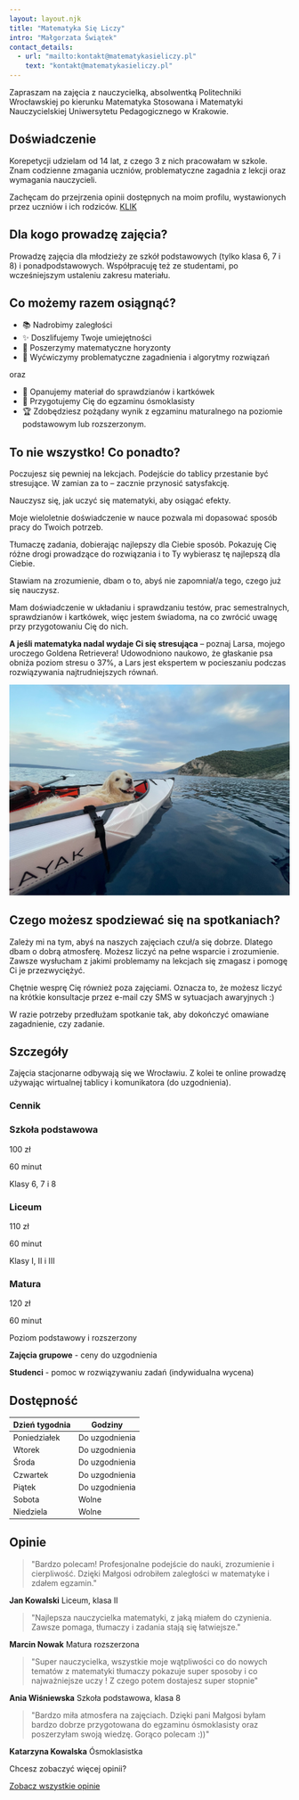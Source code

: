```yaml
---
layout: layout.njk
title: "Matematyka Się Liczy"
intro: "Małgorzata Świątek"
contact_details:
  - url: "mailto:kontakt@matematykasieliczy.pl"
    text: "kontakt@matematykasieliczy.pl"
---
```

Zapraszam na zajęcia z nauczycielką, absolwentką Politechniki Wrocławskiej po kierunku Matematyka Stosowana i Matematyki Nauczycielskiej Uniwersytetu Pedagogicznego w Krakowie.

## Doświadczenie

Korepetycji udzielam od 14 lat, z czego 3 z nich pracowałam w szkole. Znam codzienne zmagania uczniów, problematyczne zagadnia z lekcji oraz wymagania nauczycieli.

Zachęcam do przejrzenia opinii dostępnych na moim profilu, wystawionych przez uczniów i ich rodziców. [KLIK](https://www.e-korepetycje.net/malgorzata-swiatek/matematyka#opinie)

## Dla kogo prowadzę zajęcia?

Prowadzę zajęcia dla młodzieży ze szkół podstawowych (tylko klasa 6, 7 i 8) i ponadpodstawowych. Współpracuję też ze studentami, po wcześniejszym ustaleniu zakresu materiału.

## Co możemy razem osiągnąć?

- 📚 Nadrobimy zaległości
- ✨ Doszlifujemy Twoje umiejętności
- 🚀 Poszerzymy matematyczne horyzonty
- 🧠 Wyćwiczymy problematyczne zagadnienia i algorytmy rozwiązań

oraz

- 📝 Opanujemy materiał do sprawdzianów i kartkówek
- 🎯 Przygotujemy Cię do egzaminu ósmoklasisty
- 🏆 Zdobędziesz pożądany wynik z egzaminu maturalnego na poziomie podstawowym lub rozszerzonym.

## To nie wszystko! Co ponadto?

Poczujesz się pewniej na lekcjach. Podejście do tablicy przestanie być stresujące. W zamian za to – zacznie przynosić satysfakcję.

Nauczysz się, jak uczyć się matematyki, aby osiągać efekty.

Moje wieloletnie doświadczenie w nauce pozwala mi dopasować sposób pracy do Twoich potrzeb.

Tłumaczę zadania, dobierając najlepszy dla Ciebie sposób. Pokazuję Cię różne drogi prowadzące do rozwiązania i to Ty wybierasz tę najlepszą dla Ciebie.

Stawiam na zrozumienie, dbam o to, abyś nie zapomniał/a tego, czego już się nauczysz.

Mam doświadczenie w układaniu i sprawdzaniu testów, prac semestralnych, sprawdzianów i kartkówek, więc jestem świadoma, na co zwrócić uwagę przy przygotowaniu Cię do nich.

<div class="lars-section">
  <div class="lars-text">
    <p><strong>A jeśli matematyka nadal wydaje Ci się stresująca</strong> – poznaj Larsa, mojego uroczego Goldena Retrievera! Udowodniono naukowo, że głaskanie psa obniża poziom stresu o 37%, a Lars jest ekspertem w pocieszaniu podczas rozwiązywania najtrudniejszych równań.</p>
  </div>
  <div class="lars-image">
    <img src="/images/lars.jpg" alt="Lars - Golden Retriever, matematyczny asystent"  title="Lars - Golden Retriever, matematyczny asystent" class="dog-image" />
  </div>
</div>

## Czego możesz spodziewać się na spotkaniach?

Zależy mi na tym,  abyś na naszych zajęciach czuł/a się dobrze. Dlatego dbam o dobrą atmosferę. Możesz liczyć na pełne wsparcie i zrozumienie. Zawsze wysłucham z jakimi problemamy na lekcjach się zmagasz i pomogę Ci je przezwyciężyć.

Chętnie wesprę Cię również poza zajęciami. Oznacza to, że możesz liczyć na krótkie konsultacje przez e-mail czy SMS w sytuacjach awaryjnych :)

W razie potrzeby przedłużam spotkanie tak, aby dokończyć omawiane zagadnienie, czy zadanie.

## Szczegóły

Zajęcia stacjonarne odbywają się we Wrocławiu. Z kolei te online prowadzę używając wirtualnej tablicy i komunikatora (do uzgodnienia).

### Cennik

<div class="pricing-grid">
  <div class="pricing-card">
    <h3>Szkoła podstawowa</h3>
    <div class="price">100 zł</div>
    <p>60 minut</p>
    <p>Klasy 6, 7 i 8</p>
  </div>

  <div class="pricing-card">
    <h3>Liceum</h3>
    <div class="price">110 zł</div>
    <p>60 minut</p>
    <p>Klasy I, II i III</p>
  </div>

  <div class="pricing-card">
    <h3>Matura</h3>
    <div class="price">120 zł</div>
    <p>60 minut</p>
    <p>Poziom podstawowy i rozszerzony</p>
  </div>
</div>

<div class="pricing-note">
  <p><strong>Zajęcia grupowe</strong> - ceny do uzgodnienia</p>
  <p><strong>Studenci</strong> - pomoc w rozwiązywaniu zadań (indywidualna wycena)</p>
</div>

## Dostępność

| Dzień tygodnia | Godziny       |
| -------------- | ------------- |
| Poniedziałek   | Do uzgodnienia|
| Wtorek         | Do uzgodnienia|
| Środa          | Do uzgodnienia|
| Czwartek       | Do uzgodnienia|
| Piątek         | Do uzgodnienia|
| Sobota         | Wolne         |
| Niedziela      | Wolne         |

## Opinie

<div class="testimonials-grid">
  <div class="testimonial-card">
    <blockquote>
      "Bardzo polecam! Profesjonalne podejście do nauki, zrozumienie i cierpliwość. Dzięki Małgosi odrobiłem zaległości w matematyke i zdałem egzamin."
    </blockquote>
    <div class="testimonial-author">
      <strong>Jan Kowalski</strong>
      <span>Liceum, klasa II</span>
    </div>
  </div>

  <div class="testimonial-card">
    <blockquote>
      "Najlepsza nauczycielka matematyki, z jaką miałem do czynienia. Zawsze pomaga, tłumaczy i zadania stają się łatwiejsze."
    </blockquote>
    <div class="testimonial-author">
      <strong>Marcin Nowak</strong>
      <span>Matura rozszerzona</span>
    </div>
  </div>

  <div class="testimonial-card">
    <blockquote>
      "Super nauczycielka, wszystkie moje wątpliwości co do nowych tematów z matematyki tłumaczy pokazuje super sposoby i co najważniejsze uczy ! Z czego potem dostajesz super stopnie"
    </blockquote>
    <div class="testimonial-author">
      <strong>Ania Wiśniewska</strong>
      <span>Szkoła podstawowa, klasa 8</span>
    </div>
  </div>

  <div class="testimonial-card">
    <blockquote>
      "Bardzo miła atmosfera na zajęciach. Dzięki pani Małgosi byłam bardzo dobrze przygotowana do egzaminu ósmoklasisty oraz poszerzyłam swoją wiedzę. Gorąco polecam :))"
    </blockquote>
    <div class="testimonial-author">
      <strong>Katarzyna Kowalska</strong>
      <span>Ósmoklasistka</span>
    </div>
  </div>
</div>

<div class="testimonials-cta">
  <p>Chcesz zobaczyć więcej opinii?</p>
  <a href="https://www.e-korepetycje.net/malgorzata-swiatek/matematyka#opinie" class="cta-button">Zobacz wszystkie opinie</a>
</div>
